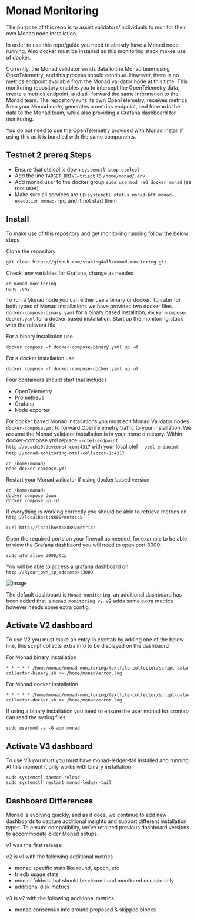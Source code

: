 # Monad Monitoring

The purpose of this repo is to assist validators/inidividuals to monitor their own Monad node installation.  

In order to use this repo/guide you need to already have a Monad node running. Also docker must be installed as this monitoring stack makes use of docker.

Currently, the Monad validator sends data to the Monad team using OpenTelemetry, and this process should continue. However, there is no metrics endpoint available from the Monad validator node at this time. This monitoring repository enables you to intercept the OpenTelemetry data, create a metrics endpoint, and still forward the same information to the Monad team. The repository runs its own OpenTelemetry, receives metrics from your Monad node, generates a metrics endpoint, and forwards the data to the Monad team, while also providing a Grafana dashboard for monitoring.

You do not need to use the OpenTelemetry provided with Monad install if using this as it is bundled with the same components. 

## Testnet 2 prereq Steps
- Ensure that otelcol is down `systemctl stop otelcol`
- Add the line `TARGET_DRIVE=triedb` to `/home/monad/.env`
- Add monad user to the docker group `sudo usermod -aG docker monad` (as root user)
- Make sure all services are up `systemctl status monad-bft monad-execution monad-rpc`, and if not start them
 
## Install 

To make use of this repository and get monitoring running follow the below steps

Clone the repository
```
git clone https://github.com/staking4all/monad-monitoring.git
```

Check .env variables for Grafana, change as needed
```
cd monad-monitoring
nano .env
```

To run a Monad node you can either use a binary or docker. To cater for both types of Monad installations we have provided two docker files. `docker-compose-binary.yaml` for a binary based installtion, `docker-compose-docker.yaml` for a docker based installation. Start up the monitoring stack with the relevant file.

For a binary installation use
```
docker compose -f docker-compose-binary.yaml up -d

```

For a docker installation use
```
docker compose -f docker-compose-docker.yaml up -d

```

Four containers should start that includes
- OpenTelemetry
- Prometheus
- Grafana
- Node exporter

For docker based Monad installations you must edit Monad Validator nodes `docker-compose.yml` to forward OpenTelemetry traffic to your installation. We assume the Monad validator installation is in your home directory. Within docker-compose.yml replace `--otel-endpoint http://peach10.devcore4.com:4317`  with your local otel `--otel-endpoint http://monad-monitoring-otel-collector-1:4317`. 
```
cd /home/monad/
nano docker-compose.yml
```

Restart your Monad validator if using docker based version
```
cd /home/monad/
docker compose down
docker compose up -d
```

If everything is working correctly you should be able to retrieve metrics on `http://localhost:8889/metrics`
```
curl http://localhost:8889/metrics
```

Open the required ports on your firewall as needed, for example to be able to view the Grafana dashbaord you will need to open port 3000. 
```
sudo ufw allow 3000/tcp
```

You will be able to access a grafana dashboard on `http://<your_own_ip_address>:3000` 

![image](https://github.com/user-attachments/assets/4f22bea3-4752-4fad-8c43-c2f0aee4bc0c)


The default dashboard is `Monad monitoring`, an additional dashboard has been added that is `Monad monitoring v2`. v2 adds some extra metrics however needs some extra config.


## Activate V2 dashboard

To use V2 you must make an entry in crontab by adding one of the below line, this script collects extra info to be displayed on the dashbaord

For Monad binary installation
````
* * * * * /home/monad/monad-monitoring/textfile-collector/script-data-collector-binary.sh >> /home/monad/error.log
````

For Monad docker installation
````
* * * * * /home/monad/monad-monitoring/textfile-collector/script-data-collector-docker.sh >> /home/monad/error.log
````

If using a binary installation you need to ensure the user monad for crontab can read the syslog files. 
````
sudo usermod -a -G adm monad
````

## Activate V3 dashboard

To use V3 you must you must have monad-ledger-tail installed and running. At this moment it only works with binary installation 
```
sudo systemctl daemon-reload
sudo systemctl restart monad-ledger-tail
```

## Dashboard Differences

Monad is evolving quickly, and as it does, we continue to add new dashboards to capture additional insights and support different installation types. To ensure compatibility, we’ve retained previous dashboard versions to accommodate older Monad setups.

v1 was the first release

v2 is v1 with the following additional metrics
- monad specific stats like round, epoch, etc
- triedb usage stats
- monad folders that should be cleared and monitored occasionally
- additional disk metrics

v3 is v2 with the following additional metrics
- monad consensus info around proposed & skipped blocks


